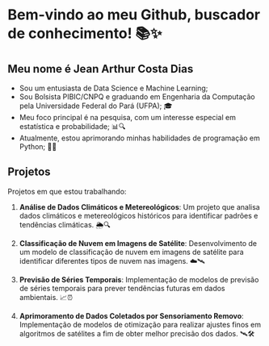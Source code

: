 # Bem-vindo ao meu Github, buscador de conhecimento! 📚✨

## Meu nome é Jean Arthur Costa Dias

- Sou um entusiasta de Data Science e Machine Learning; 
- Sou Bolsista PIBIC/CNPQ e graduando em Engenharia da Computação pela Universidade Federal do Pará (UFPA); 🎓
- Meu foco principal é na pesquisa, com um interesse especial em estatística e probabilidade; 📊🔍
- Atualmente, estou aprimorando minhas habilidades de programação em Python; 🐍✨


## Projetos

Projetos em que estou trabalhando:

1. **Análise de Dados Climáticos e Metereológicos**: Um projeto que analisa dados climáticos e metereológicos históricos para identificar padrões e tendências climáticas. 🌦️🔍
   
2. **Classificação de Nuvem em Imagens de Satélite**: Desenvolvimento de um modelo de classificação de nuvem em imagens de satélite para identificar diferentes tipos de nuvem nas imagens. ☁️🛰️

3. **Previsão de Séries Temporais**: Implementação de modelos de previsão de séries temporais para prever tendências futuras em dados ambientais. 📈⏰

4. **Aprimoramento de Dados Coletados por Sensoriamento Removo**: Implementação de modelos de otimização para realizar ajustes finos em algoritmos de satélites a fim de obter melhor precisão dos dados. 🛰️🛠️
<!--
**JeanArthurCostaDias/JeanArthurCostaDias** is a ✨ _special_ ✨ repository because its `README.md` (this file) appears on your GitHub profile.

Here are some ideas to get you started:

- 🔭 I’m currently working on ...
- 🌱 I’m currently learning ...
- 👯 I’m looking to collaborate on ...
- 🤔 I’m looking for help with ...
- 💬 Ask me about ...
- 📫 How to reach me: ...
- 😄 Pronouns: ...
- ⚡ Fun fact: ...
-->
